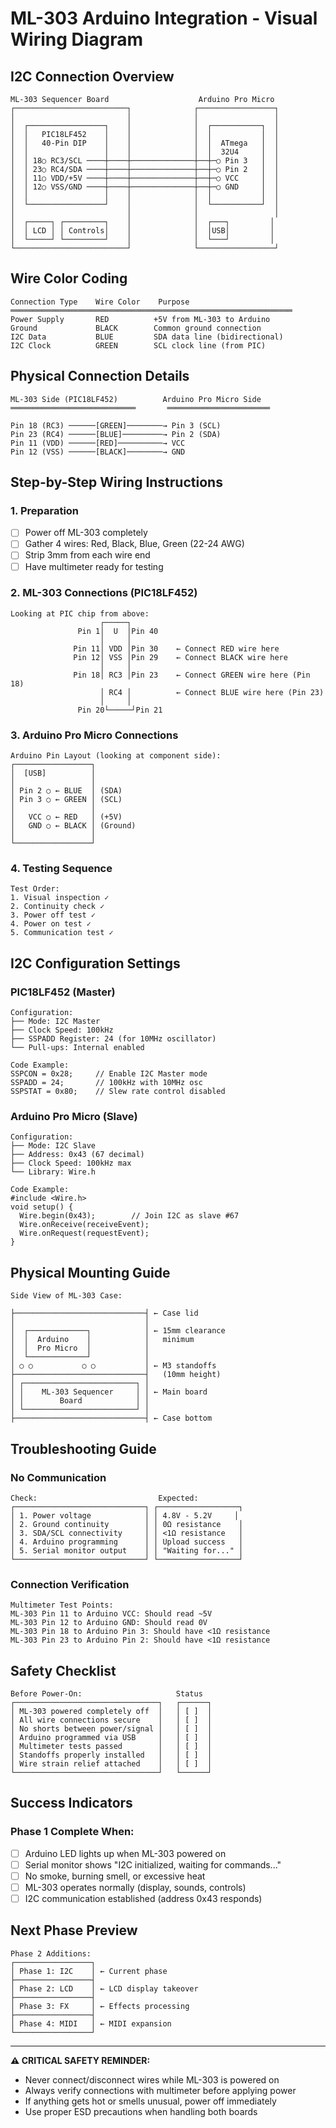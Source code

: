 # ML-303 Arduino Integration - Visual Wiring Diagram

## I2C Connection Overview

```
ML-303 Sequencer Board                    Arduino Pro Micro
┌─────────────────────────┐              ┌─────────────────┐
│                         │              │                 │
│  ┌─────────────────┐    │              │  ┌───────────┐  │
│  │   PIC18LF452    │    │              │  │           │  │
│  │   40-Pin DIP    │    │              │  │  ATmega   │  │
│  │                 │    │              │  │  32U4     │  │
│  │ 18○ RC3/SCL ────┼────┼──────────────┼──┼─○ Pin 3   │  │
│  │ 23○ RC4/SDA ────┼────┼──────────────┼──┼─○ Pin 2   │  │
│  │ 11○ VDD/+5V ────┼────┼──────────────┼──┼─○ VCC     │  │
│  │ 12○ VSS/GND ────┼────┼──────────────┼──┼─○ GND     │  │
│  │                 │    │              │  │           │  │
│  └─────────────────┘    │              │  └───────────┘  │
│                         │              │                 │
│  ┌─────┐ ┌─────────┐    │              │  ┌───┐         │
│  │ LCD │ │ Controls│    │              │  │USB│         │
│  └─────┘ └─────────┘    │              │  └───┘         │
└─────────────────────────┘              └─────────────────┘
```

## Wire Color Coding

```
Connection Type    Wire Color    Purpose
═══════════════════════════════════════════════════════════════
Power Supply       RED          +5V from ML-303 to Arduino
Ground             BLACK        Common ground connection  
I2C Data           BLUE         SDA data line (bidirectional)
I2C Clock          GREEN        SCL clock line (from PIC)
```

## Physical Connection Details

```
ML-303 Side (PIC18LF452)          Arduino Pro Micro Side
════════════════════════════       ═══════════════════════

Pin 18 (RC3) ──────[GREEN]────────→ Pin 3 (SCL)
Pin 23 (RC4) ──────[BLUE]─────────→ Pin 2 (SDA)  
Pin 11 (VDD) ──────[RED]──────────→ VCC
Pin 12 (VSS) ──────[BLACK]────────→ GND
```

## Step-by-Step Wiring Instructions

### 1. Preparation
- [ ] Power off ML-303 completely
- [ ] Gather 4 wires: Red, Black, Blue, Green (22-24 AWG)
- [ ] Strip 3mm from each wire end
- [ ] Have multimeter ready for testing

### 2. ML-303 Connections (PIC18LF452)
```
Looking at PIC chip from above:
                    ┌─────┐
               Pin 1│  U  │Pin 40
                    │     │
              Pin 11│ VDD │Pin 30    ← Connect RED wire here
              Pin 12│ VSS │Pin 29    ← Connect BLACK wire here
                    │     │
              Pin 18│ RC3 │Pin 23    ← Connect GREEN wire here (Pin 18)
                    │ RC4 │          ← Connect BLUE wire here (Pin 23)
                    │     │
               Pin 20└─────┘Pin 21
```

### 3. Arduino Pro Micro Connections
```
Arduino Pin Layout (looking at component side):
┌─────────────────┐
│  [USB]          │
│                 │
│ Pin 2 ○ ← BLUE  │ (SDA)
│ Pin 3 ○ ← GREEN │ (SCL)  
│                 │
│   VCC ○ ← RED   │ (+5V)
│   GND ○ ← BLACK │ (Ground)
│                 │
└─────────────────┘
```

### 4. Testing Sequence
```
Test Order:
1. Visual inspection ✓
2. Continuity check ✓  
3. Power off test ✓
4. Power on test ✓
5. Communication test ✓
```

## I2C Configuration Settings

### PIC18LF452 (Master)
```
Configuration:
├── Mode: I2C Master
├── Clock Speed: 100kHz  
├── SSPADD Register: 24 (for 10MHz oscillator)
└── Pull-ups: Internal enabled

Code Example:
SSPCON = 0x28;     // Enable I2C Master mode
SSPADD = 24;       // 100kHz with 10MHz osc
SSPSTAT = 0x80;    // Slew rate control disabled
```

### Arduino Pro Micro (Slave)
```
Configuration:
├── Mode: I2C Slave
├── Address: 0x43 (67 decimal)
├── Clock Speed: 100kHz max
└── Library: Wire.h

Code Example:
#include <Wire.h>
void setup() {
  Wire.begin(0x43);        // Join I2C as slave #67
  Wire.onReceive(receiveEvent);
  Wire.onRequest(requestEvent);
}
```

## Physical Mounting Guide

```
Side View of ML-303 Case:
                     
├─────────────────────────────┤ ← Case lid
│                             │
│  ┌─────────────┐            │ ← 15mm clearance
│  │  Arduino    │            │   minimum
│  │  Pro Micro  │            │
│  └─────────────┘            │
│ ○ ○           ○ ○           │ ← M3 standoffs  
├─────────────────────────────┤   (10mm height)
│ ┌─────────────────────────┐ │
│ │    ML-303 Sequencer     │ │ ← Main board
│ │        Board            │ │
│ └─────────────────────────┘ │
├─────────────────────────────┤ ← Case bottom
```

## Troubleshooting Guide

### No Communication
```
Check:                           Expected:
┌─────────────────────────────┐ ┌──────────────────┐
│ 1. Power voltage            │ │ 4.8V - 5.2V     │
│ 2. Ground continuity        │ │ 0Ω resistance    │
│ 3. SDA/SCL connectivity     │ │ <1Ω resistance   │  
│ 4. Arduino programming      │ │ Upload success   │
│ 5. Serial monitor output    │ │ "Waiting for..." │
└─────────────────────────────┘ └──────────────────┘
```

### Connection Verification
```
Multimeter Test Points:
ML-303 Pin 11 to Arduino VCC: Should read ~5V
ML-303 Pin 12 to Arduino GND: Should read 0V  
ML-303 Pin 18 to Arduino Pin 3: Should have <1Ω resistance
ML-303 Pin 23 to Arduino Pin 2: Should have <1Ω resistance
```

## Safety Checklist

```
Before Power-On:                     Status
┌────────────────────────────────┐   ┌──────┐
│ ML-303 powered completely off  │   │ [ ]  │
│ All wire connections secure    │   │ [ ]  │
│ No shorts between power/signal │   │ [ ]  │
│ Arduino programmed via USB     │   │ [ ]  │
│ Multimeter tests passed        │   │ [ ]  │
│ Standoffs properly installed   │   │ [ ]  │
│ Wire strain relief attached    │   │ [ ]  │
└────────────────────────────────┘   └──────┘
```

## Success Indicators

### Phase 1 Complete When:
- [ ] Arduino LED lights up when ML-303 powered on
- [ ] Serial monitor shows "I2C initialized, waiting for commands..."
- [ ] No smoke, burning smell, or excessive heat
- [ ] ML-303 operates normally (display, sounds, controls)
- [ ] I2C communication established (address 0x43 responds)

## Next Phase Preview

```
Phase 2 Additions:
┌─────────────────┐
│ Phase 1: I2C    │ ← Current phase
├─────────────────┤
│ Phase 2: LCD    │ ← LCD display takeover
├─────────────────┤  
│ Phase 3: FX     │ ← Effects processing
├─────────────────┤
│ Phase 4: MIDI   │ ← MIDI expansion
└─────────────────┘
```

---
**⚠️ CRITICAL SAFETY REMINDER:**
- Never connect/disconnect wires while ML-303 is powered on
- Always verify connections with multimeter before applying power
- If anything gets hot or smells unusual, power off immediately
- Use proper ESD precautions when handling both boards